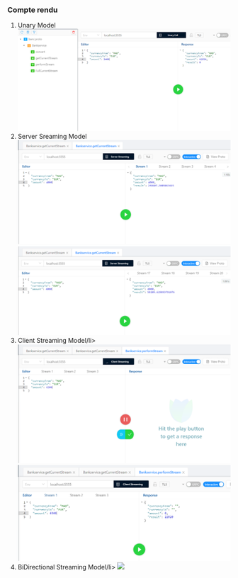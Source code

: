 <h3>Compte rendu</h3> 
<ol>
  <li>Unary Model</li>
<img src="captures/C1.png">
  <li>Server Sreaming Model</li>
  <img src="captures/C4.png">
  <img src="captures/C5.png">
<li>Client Streaming Model/li>
    <img src="captures/C7.png">
    <img src="captures/C8.png">
<li>BiDirectional Streaming Model/li>
<img src="captures/C10.png.png">
</ol>






